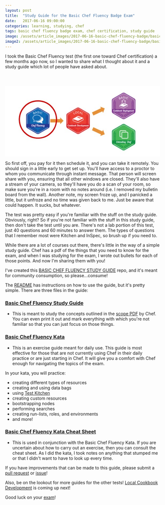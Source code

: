 ```yaml
---
layout: post
title:  "Study Guide for the Basic Chef Fluency Badge Exam"
date:   2017-06-16 09:00:00
categories: learning, studying, chef
tags: basic chef fluency badge exam, chef certification, study guide
image: /assets/article_images/2017-06-16-basic-chef-fluency-badge/basic-chef-fluency-badge.jpg
image2: /assets/article_images/2017-06-16-basic-chef-fluency-badge/basic-chef-fluency-badge-mobile.jpg
---
```

I took the Basic Chef Fluency test (the first one toward Chef certification) a few months ago now, so I wanted to share what I thought about it and a study guide which lot of people have asked about. 

<img src='/assets/article_images/2017-06-16-basic-chef-fluency-badge/badge-basic-chef-fluency.jpg' style='display: block; margin-left: auto; margin-right: auto; padding-top: 40px' />

So first off, you pay for it then schedule it, and you can take it remotely. You should sign in a little early to get set up. You'll have access to a proctor to whom you communicate through instant message. That person will screen share with you, ensuring that all other windows are closed. They'll also have a stream of your camera, so they'll have you do a scan of your room, so make sure you're in a room with no notes around (i.e. I removed my bulletin board from the wall). Another note, my screen froze up, and I panicked a little, but it unfroze and no time was given back to me. Just be aware that could happen. It sucks, but whatever.

The test was pretty easy if you're familiar with the stuff on the study guide. Obviously, right? So if you're not familiar with the stuff in this study guide, then don't take the test until you are. There's not a lab portion of this test, just 40 questions and 60 minutes to answer them. The types of questions that I remember most were Kitchen and InSpec, so brush up if you need to.

While there are a lot of courses out there, there's little in the way of a simple study guide. Chef has a pdf of the things that you need to know for the exam, and when I was studying for the exam, I wrote out bullets for each of those points. And now I'm sharing them with you! 

I've created this [BASIC CHEF FLUENCY STUDY GUIDE](https://github.com/anniehedgpeth/basic-chef-fluency-study-guide) repo, and it's meant for community consumption, so please...consume! 

The [README](https://github.com/anniehedgpeth/basic-chef-fluency-study-guide/blob/master/README.md) has instructions on how to use the guide, but it's pretty simple. There are three files in the guide:

### [Basic Chef Fluency Study Guide](https://github.com/anniehedgpeth/basic-chef-fluency-study-guide/blob/master/basic-chef-fluency-study-sheet.md)
  - This is meant to study the concepts outlined in the [scope PDF](https://training.chef.io/static/Basic_Chef_Fluency_Badge_Scope.pdf) by Chef. You can even print it out and mark everything with which you're not familiar so that you can just focus on those things.

### [Basic Chef Fluency Kata](https://github.com/anniehedgpeth/basic-chef-fluency-study-guide/blob/master/basic-chef-fluency-kata.md)
  - This is an exercise guide meant for daily use. This guide is most effective for those that are not currently using Chef in their daily practice or are just starting in Chef. It will give you a comfort with Chef enough for navigating the topics of the exam.

  In your kata, you will practice:

  - creating different types of resources
  - creating and using data bags
  - using [Test Kitchen](http://kitchen.ci/)
  - creating custom resources
  - bootstrapping nodes
  - performing searches
  - creating run-lists, roles, and environments
  - and more!  

### [Basic Chef Fluency Kata Cheat Sheet](https://github.com/anniehedgpeth/basic-chef-fluency-study-guide/blob/master/basic-chef-fluency-kata-cheatsheet.md)
  - This is used in conjunction with the Basic Chef Fluency Kata. If you are uncertain about how to carry out an exercise, then you can consult the cheat sheet. As I did the kata, I took notes on anything that stumped me or that I didn't want to have to look up every time.

If you have improvements that can be made to this guide, please submit a [pull request](https://github.com/anniehedgpeth/basic-chef-fluency-study-guide/pulls) or [issue](https://github.com/anniehedgpeth/basic-chef-fluency-study-guide/issues)!

Also, be on the lookout for more guides for the other tests! [Local Cookbook Development](https://training.chef.io/local-cookbook-development-badge) is coming up next!

Good luck on your [exam](https://training.chef.io/basic-chef-fluency-badge)!